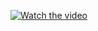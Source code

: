 [![Watch the video](https://img.youtube.com/vi/YOUTUBE_VIDEO_ID/0.jpg)](https://www.youtube.com/playlist?list=PLu0W_9lII9agq5TrH9XLIKQvv0iaF2X3w)
